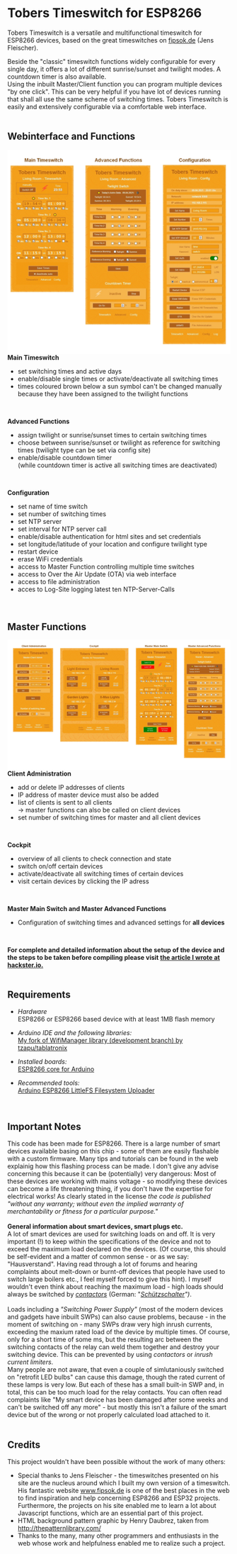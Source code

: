 # Tobers Timeswitch for ESP8266
Tobers Timeswitch is a versatile and multifunctional timeswitch for ESP8266 devices, based on the great timeswitches on [fipsok.de](https://www.fipsok.de) (Jens Fleischer).

Beside the "classic" timeswitch functions widely configurable for every single day, it offers a lot of different sunrise/sunset and twilight modes. A countdown timer is also available.<br>
Using the inbuilt Master/Client function you can program multiple devices "by one click". This can be very helpful if you have lot of devices running that shall all use the same scheme of switching times.
Tobers Timeswitch is easily and extensively configurable via a comfortable web interface.<br>
<br>

## Webinterface and Functions
<img src="showcase/overview.jpg" align="left"> <br>

**Main Timeswitch**<br>
* set switching times and active days
* enable/disable single times or activate/deactivate all switching times
* times coloured brown below a sun symbol can't be changed manually because they have been assigned to the twilight functions<br>
<br>

**Advanced Functions**<br>
* assign twilight or sunrise/sunset times to certain switching times
* choose between sunrise/sunset or twilight as reference for switching times
  (twilight type can be set via config site)<br>
* enable/disable countdown timer<br>
(while countdown timer is active all switching times are deactivated)<br>
<br>

**Configuration**<br>
* set name of time switch
* set number of switching times
* set NTP server
* set interval for NTP server call
* enable/disable authentication for html sites and set credentials
* set longitude/latitude of your location and configure twilight type
* restart device
* erase WiFi credentials
* access to Master Function controlling multiple time switches
* access to Over the Air Update (OTA) via web interface
* access to file administration
* acces to Log-Site logging latest ten NTP-Server-Calls<br>
<br><br>

## Master Functions
<img src="showcase/overview_master.jpg" align="left"><br>
**Client Administration**<br>
* add or delete IP addresses of clients <br>
* IP address of master device must also be added
* list of clients is sent to all clients<br>
  -> master functions can also be called on client devices<br>
* set number of switching times for master and all client devices<br>
<br>

**Cockpit**<br>
* overview of all clients to check connection and state
* switch on/off certain devices
* activate/deactivate all switching times of certain devices
* visit certain devices by clicking the IP adress<br>
<br>

**Master Main Switch and Master Advanced Functions**<br>
* Configuration of switching times and advanced settings for **all devices**<br>
<br>

**For complete and detailed information about the setup of the device and the steps to be taken before compiling please visit [the article I wrote at hackster.io.](https://www.hackster.io/eltoberino/tobers-timeswitch-for-esp8266-ab3e06)**
<br><br>

## Requirements
* *Hardware*<br>
ESP8266 or ESP8266 based device with at least 1MB flash memory <br>

* *Arduino IDE and the following libraries:*<br>
[My fork of WifiManager library (development branch) by tzapu/tablatronix](https://github.com/ElToberino/WiFiManager_for_Multidisplay)<br>

* *Installed boards:*<br>
[ESP8266 core for Arduino](https://github.com/esp8266/Arduino)<br>

* *Recommended tools:*<br>
[Arduino ESP8266 LittleFS Filesystem Uploader](https://github.com/earlephilhower/arduino-esp8266littlefs-plugin)<br>
<br>

## Important Notes<br>
This code has been made for ESP8266. There is a large number of smart devices available basing on this chip - some of them are easily flashable with a custom firmware. Many tips and tutorials can be found in the web explainig how this flashing process can be made. I don't give any advise concerning this because it can be (potentially) very dangerous: Most of these devices are working with mains voltage - so modifying these devices can become a life threatening thing, if you don't have the expertise for electrical works!
As clearly stated in the license *the code is published "without any warranty; without even the implied warranty of merchantability or fitness for a particular purpose."*<br>
<br>
**General information about smart devices, smart plugs etc.**<br>
A lot of smart devices are used for switching loads on and off. It is very important (!) to keep within the specifications of the device and not to exceed the maximum load declared on the devices. (Of course, this should be self-evident and a matter of common sense - or as we say: "Hausverstand". Having read through a lot of forums and hearing complaints about melt-down or burnt-off devices that people have used to switch large boilers etc., I feel myself forced to give this hint). I myself wouldn't even think about reaching the maximum load - high loads should always be switched by *[contactors](https://en.wikipedia.org/wiki/Contactor)* (German: "*[Schützschalter](https://de.wikipedia.org/wiki/Sch%C3%BCtz_(Schalter))")*.<br>
<br>
Loads including a *"Switching Power Supply"* (most of the modern devices and gadgets have inbuilt SWPs) can also cause problems, because - in the moment of switching on - many SWPs draw very high inrush currents, exceeding the maxium rated load of the device by multiple times. Of course, only for a short time of some ms, but the resulting arc between the switching contacts of the relay can weld them together and destroy your switching device. This can be prevented by using *contactors* or *inrush current limiters*.<br>
Many people are not aware, that even a couple of simlutaniously switched on "retrofit LED bulbs" can cause this damage, though the rated current of these lamps is very low. But each of these has a small built-in SWP and, in total, this can be too much load for the relay contacts. You can often read complaints like "My smart device has been damaged after some weeks and can't be switched off any more" - but mostly this isn't a failure of the smart device but of the wrong or not properly calculated load attached to it. <br>
<br>

## Credits
This project wouldn't have been possible without the work of many others:
* Special thanks to Jens Fleischer - the timeswitches presented on his site are the nucleus around which I built my own version of a timeswitch.<br>
His fantastic website www.fipsok.de is one of the best places in the web to find inspiration and help concerning ESP8266 and ESP32 projects. Furthermore, the projects on his site enabled me to learn a lot about Javascript functions, which are an essential part of this project.
* HTML background pattern graphic by Henry Daubrez, taken from http://thepatternlibrary.com/
* Thanks to the many, many other programmers and enthusiasts in the web whose work and helpfulness enabled me to realize such a project.
